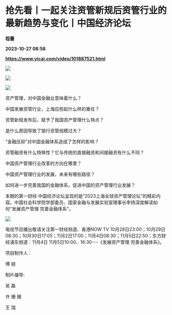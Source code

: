 # 抢先看丨一起关注资管新规后资管行业的最新趋势与变化丨中国经济论坛
**程蕾**

**2023-10-27 08:58**

**https://www.yicai.com/video/101887521.html**

![](http://imgcdn.yicai.com/vms-new/2023/10/72befbdc-8b7a-4899-b046-8bd84df3b84e.png) 

![](https://imgcdn.yicai.com/uppics/images/2023/10/ee24222bea9b868ca8188cb98e108ada.jpg)

![](https://imgcdn.yicai.com/uppics/images/2023/10/35505bca2cee7d9a28af95e051347e77.jpg)

资产管理，对中国金融业意味着什么？

中国发展资管行业，上海应担起什么样的重任？

资管新规发布后，赋予了我国资产管理什么特点？

是什么原因导致了银行资管规模过大？

“金融压抑”对中国金融体系造成了怎样的影响？

资管融资有什么特殊性？它与传统的直接融资和间接融资有什么不同？

中国资产管理行业改革的方向在哪里？

中国资产管理行业的发展，未来有哪些路径？

如何进一步完善我国的金融体系，促进中国的资产管理行业发展？

本期的第一财经·中国经济论坛呈现的是“2023上海全球资产管理论坛”的精彩内容。中国社会科学院学部委员、国家金融与发展实验室理事长李扬深度解读如何“发展资产管理 完善金融体系”。

![](https://imgcdn.yicai.com/uppics/images/2023/10/eddfa9a25929641392507dbe166c668f.jpg)

电视节目播出敬请关注第一财经频道、香港NOW TV 10月28日23:00；10月29日08:30；10月30日17:05；11月2日17:00；11月4日08:30；11月5日22:50；东方财经浦东频道：11月4日 11月5日10:00、16:30---《发展资产管理 完善金融体系》。

项目制作人：

傅 娆

制片编导:

吴 磊

许 姗 姗

王 瑞